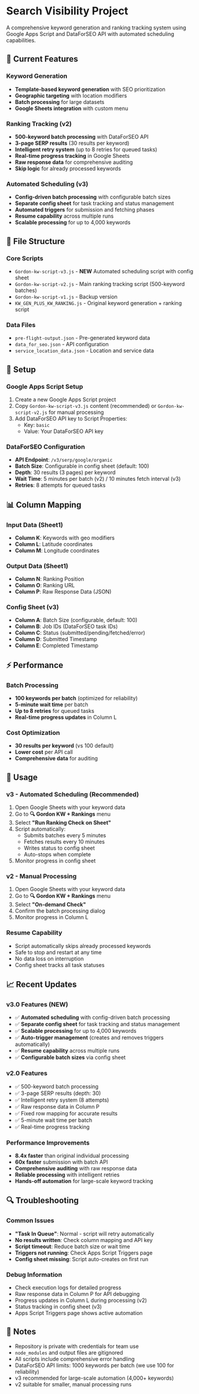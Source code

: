 # Search Visibility Project

A comprehensive keyword generation and ranking tracking system using Google Apps Script and DataForSEO API with automated scheduling capabilities.

## 🚀 Current Features

### Keyword Generation
- **Template-based keyword generation** with SEO prioritization
- **Geographic targeting** with location modifiers
- **Batch processing** for large datasets
- **Google Sheets integration** with custom menu

### Ranking Tracking (v2)
- **500-keyword batch processing** with DataForSEO API
- **3-page SERP results** (30 results per keyword)
- **Intelligent retry system** (up to 8 retries for queued tasks)
- **Real-time progress tracking** in Google Sheets
- **Raw response data** for comprehensive auditing
- **Skip logic** for already processed keywords

### Automated Scheduling (v3)
- **Config-driven batch processing** with configurable batch sizes
- **Separate config sheet** for task tracking and status management
- **Automated triggers** for submission and fetching phases
- **Resume capability** across multiple runs
- **Scalable processing** for up to 4,000 keywords

## 📁 File Structure

### Core Scripts
- `Gordon-kw-script-v3.js` - **NEW** Automated scheduling script with config sheet
- `Gordon-kw-script-v2.js` - Main ranking tracking script (500-keyword batches)
- `Gordon-kw-script-v1.js` - Backup version
- `KW_GEN_PLUS_KW_RANKING.js` - Original keyword generation + ranking script

### Data Files
- `pre-flight-output.json` - Pre-generated keyword data
- `data_for_seo.json` - API configuration
- `service_location_data.json` - Location and service data

## 🔧 Setup

### Google Apps Script Setup
1. Create a new Google Apps Script project
2. Copy `Gordon-kw-script-v3.js` content (recommended) or `Gordon-kw-script-v2.js` for manual processing
3. Add DataForSEO API key to Script Properties:
   - Key: `basic`
   - Value: Your DataForSEO API key

### DataForSEO Configuration
- **API Endpoint**: `/v3/serp/google/organic`
- **Batch Size**: Configurable in config sheet (default: 100)
- **Depth**: 30 results (3 pages) per keyword
- **Wait Time**: 5 minutes per batch (v2) / 10 minutes fetch interval (v3)
- **Retries**: 8 attempts for queued tasks

## 📊 Column Mapping

### Input Data (Sheet1)
- **Column K**: Keywords with geo modifiers
- **Column L**: Latitude coordinates
- **Column M**: Longitude coordinates

### Output Data (Sheet1)
- **Column N**: Ranking Position
- **Column O**: Ranking URL
- **Column P**: Raw Response Data (JSON)

### Config Sheet (v3)
- **Column A**: Batch Size (configurable, default: 100)
- **Column B**: Job IDs (DataForSEO task IDs)
- **Column C**: Status (submitted/pending/fetched/error)
- **Column D**: Submitted Timestamp
- **Column E**: Completed Timestamp

## ⚡ Performance

### Batch Processing
- **100 keywords per batch** (optimized for reliability)
- **5-minute wait time** per batch
- **Up to 8 retries** for queued tasks
- **Real-time progress updates** in Column L

### Cost Optimization
- **30 results per keyword** (vs 100 default)
- **Lower cost** per API call
- **Comprehensive data** for auditing

## 🎯 Usage

### v3 - Automated Scheduling (Recommended)
1. Open Google Sheets with your keyword data
2. Go to **🔍 Gordon KW + Rankings** menu
3. Select **"Run Ranking Check on Sheet"**
4. Script automatically:
   - Submits batches every 5 minutes
   - Fetches results every 10 minutes
   - Writes status to config sheet
   - Auto-stops when complete
5. Monitor progress in config sheet

### v2 - Manual Processing
1. Open Google Sheets with your keyword data
2. Go to **🔍 Gordon KW + Rankings** menu
3. Select **"On-demand Check"**
4. Confirm the batch processing dialog
5. Monitor progress in Column L

### Resume Capability
- Script automatically skips already processed keywords
- Safe to stop and restart at any time
- No data loss on interruption
- Config sheet tracks all task statuses

## 📈 Recent Updates

### v3.0 Features (NEW)
- ✅ **Automated scheduling** with config-driven batch processing
- ✅ **Separate config sheet** for task tracking and status management
- ✅ **Scalable processing** for up to 4,000 keywords
- ✅ **Auto-trigger management** (creates and removes triggers automatically)
- ✅ **Resume capability** across multiple runs
- ✅ **Configurable batch sizes** via config sheet

### v2.0 Features
- ✅ 500-keyword batch processing
- ✅ 3-page SERP results (depth: 30)
- ✅ Intelligent retry system (8 attempts)
- ✅ Raw response data in Column P
- ✅ Fixed row mapping for accurate results
- ✅ 5-minute wait time per batch
- ✅ Real-time progress tracking

### Performance Improvements
- **8.4x faster** than original individual processing
- **60x faster** submission with batch API
- **Comprehensive auditing** with raw response data
- **Reliable processing** with intelligent retries
- **Hands-off automation** for large-scale keyword tracking

## 🔍 Troubleshooting

### Common Issues
- **"Task In Queue"**: Normal - script will retry automatically
- **No results written**: Check column mapping and API key
- **Script timeout**: Reduce batch size or wait time
- **Triggers not running**: Check Apps Script Triggers page
- **Config sheet missing**: Script auto-creates on first run

### Debug Information
- Check execution logs for detailed progress
- Raw response data in Column P for API debugging
- Progress updates in Column L during processing (v2)
- Status tracking in config sheet (v3)
- Apps Script Triggers page shows active automation

## 📝 Notes
- Repository is private with credentials for team use
- `node_modules` and output files are gitignored
- All scripts include comprehensive error handling
- DataForSEO API limits: 1000 keywords per batch (we use 100 for reliability)
- v3 recommended for large-scale automation (4,000+ keywords)
- v2 suitable for smaller, manual processing runs 